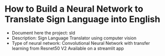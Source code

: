 # How to Build a Neural Network to Translate Sign Language into English
- Document here the project: sld
- Description: Sign Language Translator using computer vision
- Type of neural network: Convolutional Neural Network with transfer learning from Resnet50 V2
Available on a streamlit app


